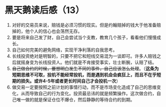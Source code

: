 # 黑天鹅读后感（13）

1. 对好的交易员来说，赔钱是必须习惯的现实。但是约翰赔掉的钱大于他准备赔掉的，他个人的信心也会荡然无存。
2. 要是将来自己发了财，自己会尝试当个支教，教育几个孩子，看看他们慢慢成长。
3. 自己如何完美的避免网络，实现干净利落的自我思考。
4. 长线投资绝对是明智的，只要不把它和短线交易混为一谈即可。许多人赔钱之后就摇身变为长线投资人。他们就是不肯接受事实，壮士断腕，认赔了结。
5. ~~自己做合约的时候，要想明白发生不同的事件，自己应该怎么处理~~。（**这条为短期思维不可取，投机不能经常投机，而是遇到机会会疯狂上，而且不在乎短期的损失。或许4-5年或者更长时间自己才会投机一次**）
6. 做交易一定要按照之前计划的事情行动，而不是市场变化造成了自己的思维变化，从而导致自己的行为变化。投资最忌讳的就是频繁操作。这次做合约，自己唯一做的就是保证仓位不爆仓，然后静静的等待合约的到期。